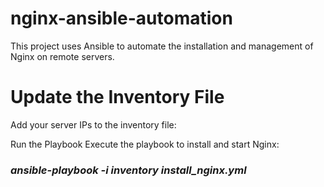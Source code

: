 # nginx-ansible-automation
This project uses Ansible to automate the installation and management of Nginx on remote servers.

# Update the Inventory File
Add your server IPs to the inventory file:

Run the Playbook
Execute the playbook to install and start Nginx:


<h3> <i> ansible-playbook -i inventory install_nginx.yml </i></h3>
